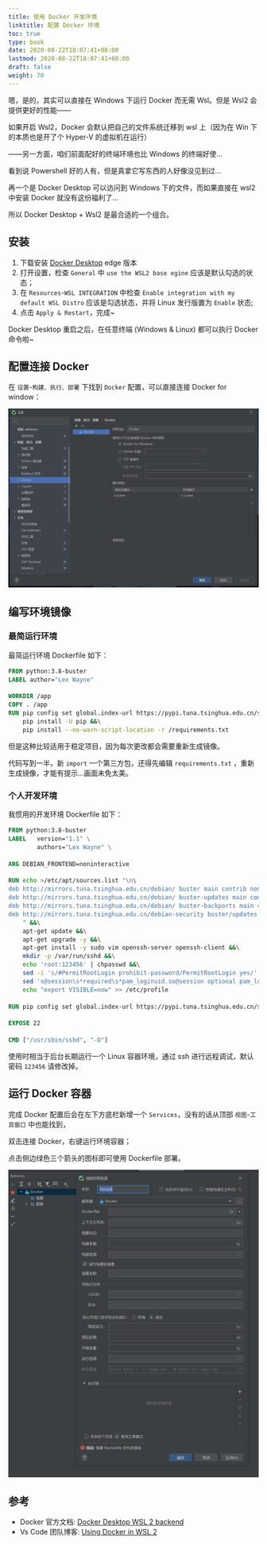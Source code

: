 ```yaml
---
title: 使用 Docker 开发环境
linktitle: 配置 Docker 环境
toc: true
type: book
date: 2020-08-22T18:07:41+08:00
lastmod: 2020-08-22T18:07:41+08:00
draft: false
weight: 70
---
```


嗯，是的，其实可以直接在 Windows 下运行 Docker 而无需 Wsl。但是 Wsl2 会提供更好的性能——

如果开启 Wsl2，Docker 会默认把自己的文件系统迁移到 wsl 上（因为在 Win 下的本质也是开了个 Hyper-V 的虚拟机在运行）

——另一方面，咱们前面配好的终端环境也比 Windows 的终端好使...

看到说 Powershell 好的人有，但是真拿它写东西的人好像没见到过...

再一个是 Docker Desktop 可以访问到 Windows 下的文件，而如果直接在 wsl2 中安装 Docker 就没有这份福利了...

所以 Docker Desktop + Wsl2 是最合适的一个组合。

## 安装

1. 下载安装 [Docker Desktop](https://download.docker.com/win/edge/Docker%20Desktop%20Installer.exe) edge 版本
2. 打开设置，检查 `General` 中 `use the WSL2 base egine` 应该是默认勾选的状态；
3. 在 `Resources`-`WSL INTEGRATION` 中检查 `Enable integration with my default WSL Distro` 应该是勾选状态，并将 Linux 发行版置为 `Enable` 状态;
4. 点击 `Apply & Restart`，完成~

Docker Desktop 重启之后，在任意终端 (Windows & Linux) 都可以执行 Docker 命令啦~

## 配置连接 Docker

在 `设置`-`构建、执行、部署` 下找到 `Docker` 配置，可以直接连接 Docker for window：

![连接 docker](https://raw.githubusercontent.com/szthanatos/image-host/master/pycharm-docker.png)

## 编写环境镜像

### 最简运行环境

最简运行环境 Dockerfile 如下：

```dockerfile
FROM python:3.8-buster
LABEL author="Lex Wayne"

WORKDIR /app
COPY . /app
RUN pip config set global.index-url https://pypi.tuna.tsinghua.edu.cn/simple &&\
    pip install -U pip &&\
    pip install --no-warn-script-location -r /requirements.txt
```

但是这种比较适用于稳定项目，因为每次更改都会需要重新生成镜像。

代码写到一半，新 `import` 一个第三方包，还得先编辑 `requirements.txt` ，重新生成镜像，才能有提示...画面未免太美。

### 个人开发环境

我惯用的开发环境 Dockerfile 如下：

```dockerfile
FROM python:3.8-buster
LABEL   version="1.1" \
        authors="Lex Wayne" \

ARG DEBIAN_FRONTEND=noninteractive

RUN echo >/etc/apt/sources.list "\n\
deb http://mirrors.tuna.tsinghua.edu.cn/debian/ buster main contrib non-free\n\
deb http://mirrors.tuna.tsinghua.edu.cn/debian/ buster-updates main contrib non-free\n\
deb http://mirrors.tuna.tsinghua.edu.cn/debian/ buster-backports main contrib non-free\n\
deb http://mirrors.tuna.tsinghua.edu.cn/debian-security buster/updates main contrib non-free\n\
    " &&\
    apt-get update &&\
    apt-get upgrade -y &&\
    apt-get install -y sudo vim openssh-server openssh-client &&\
    mkdir -p /var/run/sshd &&\
    echo 'root:123456' | chpasswd &&\
    sed -i 's/#PermitRootLogin prohibit-password/PermitRootLogin yes/' /etc/ssh/sshd_config &&\
    sed 's@session\s*required\s*pam_loginuid.so@session optional pam_loginuid.so@g' -i /etc/pam.d/sshd &&\
    echo "export VISIBLE=now" >> /etc/profile

RUN pip config set global.index-url https://pypi.tuna.tsinghua.edu.cn/simple

EXPOSE 22

CMD ["/usr/sbin/sshd", "-D"]
```

使用时相当于后台长期运行一个 Linux 容器环境，通过 ssh 进行远程调试，默认密码 `123456` 请修改掉。

## 运行 Docker 容器

完成 Docker 配置后会在左下方底栏新增一个 `Services`，没有的话从顶部 `视图`-`工具窗口` 中也能找到，

双击连接 Docker，右键运行环境容器；

点击侧边绿色三个箭头的图标即可使用 Dockerfile 部署。

![dockerfile 部署](https://raw.githubusercontent.com/szthanatos/image-host/master/pycharm-dockerfile.png)

## 参考

- Docker 官方文档: [Docker Desktop WSL 2 backend](https://docs.docker.com/docker-for-windows/wsl/)
- Vs Code 团队博客: [Using Docker in WSL 2](https://code.visualstudio.com/blogs/2020/03/02/docker-in-wsl2)

